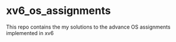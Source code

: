 # xv6_os_assignments
This repo contains the my solutions to the advance OS assignments implemented in xv6
